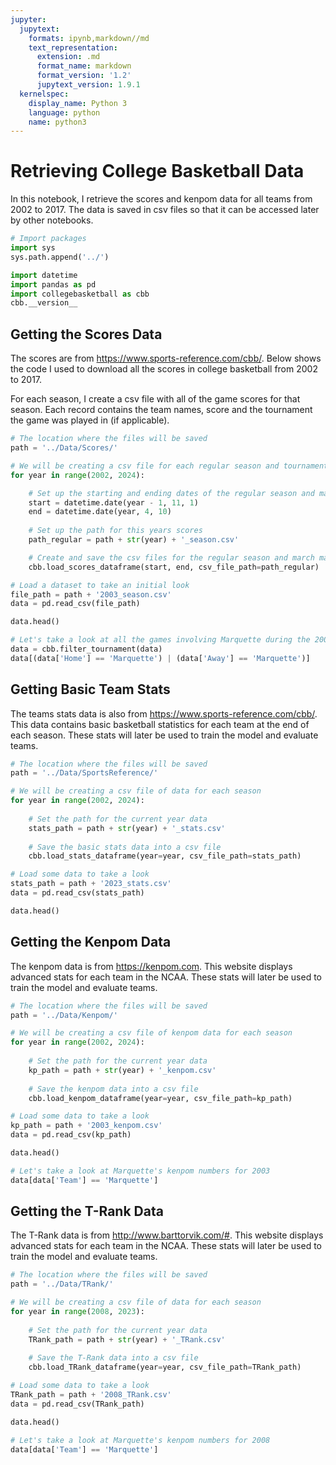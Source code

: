 ```yaml
---
jupyter:
  jupytext:
    formats: ipynb,markdown//md
    text_representation:
      extension: .md
      format_name: markdown
      format_version: '1.2'
      jupytext_version: 1.9.1
  kernelspec:
    display_name: Python 3
    language: python
    name: python3
---
```


# Retrieving College Basketball Data

In this notebook, I retrieve the scores and kenpom data for all teams from 2002 to 2017. The data is saved in csv files so that it can be accessed later by other notebooks.

```python
# Import packages
import sys
sys.path.append('../')

import datetime
import pandas as pd
import collegebasketball as cbb
cbb.__version__
```

## Getting the Scores Data

The scores are from https://www.sports-reference.com/cbb/. Below shows the code I used to download all the scores in college basketball from 2002 to 2017.

For each season, I create a csv file with all of the game scores for that season. Each record contains the team names, score and the tournament the game was played in (if applicable).

```python
# The location where the files will be saved
path = '../Data/Scores/'
```

```python
# We will be creating a csv file for each regular season and tournament from 2002 to 2023 (you might want to ignore 2020)
for year in range(2002, 2024):

    # Set up the starting and ending dates of the regular season and march madness
    start = datetime.date(year - 1, 11, 1)
    end = datetime.date(year, 4, 10)
    
    # Set up the path for this years scores
    path_regular = path + str(year) + '_season.csv'

    # Create and save the csv files for the regular season and march madness data for the year
    cbb.load_scores_dataframe(start, end, csv_file_path=path_regular)
```

```python
# Load a dataset to take an initial look
file_path = path + '2003_season.csv'
data = pd.read_csv(file_path)

data.head()
```

```python
# Let's take a look at all the games involving Marquette during the 2003 Tournament
data = cbb.filter_tournament(data)
data[(data['Home'] == 'Marquette') | (data['Away'] == 'Marquette')]
```

## Getting Basic Team Stats

The teams stats data is also from https://www.sports-reference.com/cbb/. This data contains basic basketball statistics for each team at the end of each season. These stats will later be used to train the model and evaluate teams.

```python
# The location where the files will be saved
path = '../Data/SportsReference/'

# We will be creating a csv file of data for each season
for year in range(2002, 2024):
    
    # Set the path for the current year data
    stats_path = path + str(year) + '_stats.csv'
    
    # Save the basic stats data into a csv file
    cbb.load_stats_dataframe(year=year, csv_file_path=stats_path)
```

```python
# Load some data to take a look
stats_path = path + '2023_stats.csv'
data = pd.read_csv(stats_path)

data.head()
```

## Getting the Kenpom Data

The kenpom data is from https://kenpom.com. This website displays advanced stats for each team in the NCAA. These stats will later be used to train the model and evaluate teams.

```python
# The location where the files will be saved
path = '../Data/Kenpom/'

# We will be creating a csv file of kenpom data for each season
for year in range(2002, 2024):
    
    # Set the path for the current year data
    kp_path = path + str(year) + '_kenpom.csv'
    
    # Save the kenpom data into a csv file
    cbb.load_kenpom_dataframe(year=year, csv_file_path=kp_path)
```

```python
# Load some data to take a look
kp_path = path + '2003_kenpom.csv'
data = pd.read_csv(kp_path)

data.head()
```

```python
# Let's take a look at Marquette's kenpom numbers for 2003
data[data['Team'] == 'Marquette']
```

## Getting the T-Rank Data

The T-Rank data is from http://www.barttorvik.com/#. This website displays advanced stats for each team in the NCAA. These stats will later be used to train the model and evaluate teams.

```python
# The location where the files will be saved
path = '../Data/TRank/'

# We will be creating a csv file of data for each season
for year in range(2008, 2023):
    
    # Set the path for the current year data
    TRank_path = path + str(year) + '_TRank.csv'
    
    # Save the T-Rank data into a csv file
    cbb.load_TRank_dataframe(year=year, csv_file_path=TRank_path)
```

```python
# Load some data to take a look
TRank_path = path + '2008_TRank.csv'
data = pd.read_csv(TRank_path)

data.head()
```

```python
# Let's take a look at Marquette's kenpom numbers for 2008
data[data['Team'] == 'Marquette']
```

```python

```

